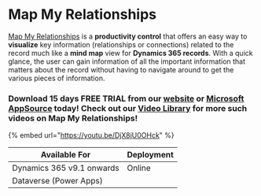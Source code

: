 # Map My Relationships

[Map My Relationships](https://www.inogic.com/product/components/map-my-relationships-dynamics-365-crm) is a **productivity control** that offers an easy way to **visualize** key information (relationships or connections) related to the record much like a **mind map** view for **Dynamics 365 records**. With a quick glance, the user can gain information of all the important information that matters about the record without having to navigate around to get the various pieces of information.

### Download 15 days FREE TRIAL from our [website](https://www.inogic.com/product/productivity-apps/map-my-relationships-dynamics-365-crm) or [Microsoft AppSource](https://appsource.microsoft.com/en-gb/product/dynamics-365/inogic.view-mind-map-dynamics-365-relationships?tab=Overview) today! Check out our [Video Library](https://www.youtube.com/channel/UCM4V7ousgLSu1hbOEv4DUuQ?sub\_confirmation=1) for more such videos on Map My Relationships!

{% embed url="https://youtu.be/DjX8jU0OHck" %}

| Available For             | Deployment |
| ------------------------- | ---------- |
| Dynamics 365 v9.1 onwards | Online     |
| Dataverse (Power Apps)    |            |

